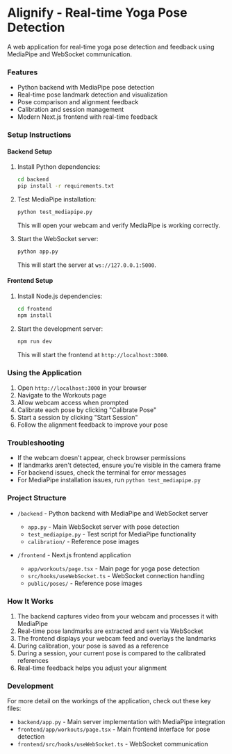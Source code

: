 # Alignify - Real-time Yoga Pose Detection

A web application for real-time yoga pose detection and feedback using MediaPipe and WebSocket communication.

### Features

- Python backend with MediaPipe pose detection
- Real-time pose landmark detection and visualization
- Pose comparison and alignment feedback
- Calibration and session management
- Modern Next.js frontend with real-time feedback

### Setup Instructions

#### Backend Setup

1. Install Python dependencies:
   ```bash
   cd backend
   pip install -r requirements.txt
   ```

2. Test MediaPipe installation:
   ```bash
   python test_mediapipe.py
   ```
   This will open your webcam and verify MediaPipe is working correctly.

3. Start the WebSocket server:
   ```bash
   python app.py
   ```
   This will start the server at `ws://127.0.0.1:5000`.

#### Frontend Setup

1. Install Node.js dependencies:
   ```bash
   cd frontend
   npm install
   ```

2. Start the development server:
   ```bash
   npm run dev
   ```
   This will start the frontend at `http://localhost:3000`.

### Using the Application

1. Open `http://localhost:3000` in your browser
2. Navigate to the Workouts page
3. Allow webcam access when prompted
4. Calibrate each pose by clicking "Calibrate Pose"
5. Start a session by clicking "Start Session"
6. Follow the alignment feedback to improve your pose

### Troubleshooting

- If the webcam doesn't appear, check browser permissions
- If landmarks aren't detected, ensure you're visible in the camera frame
- For backend issues, check the terminal for error messages
- For MediaPipe installation issues, run `python test_mediapipe.py`

### Project Structure

- `/backend` - Python backend with MediaPipe and WebSocket server
  - `app.py` - Main WebSocket server with pose detection
  - `test_mediapipe.py` - Test script for MediaPipe functionality
  - `calibration/` - Reference pose images
  
- `/frontend` - Next.js frontend application
  - `app/workouts/page.tsx` - Main page for yoga pose detection
  - `src/hooks/useWebSocket.ts` - WebSocket connection handling
  - `public/poses/` - Reference pose images

### How It Works

1. The backend captures video from your webcam and processes it with MediaPipe
2. Real-time pose landmarks are extracted and sent via WebSocket
3. The frontend displays your webcam feed and overlays the landmarks
4. During calibration, your pose is saved as a reference
5. During a session, your current pose is compared to the calibrated references
6. Real-time feedback helps you adjust your alignment

### Development

For more detail on the workings of the application, check out these key files:
- `backend/app.py` - Main server implementation with MediaPipe integration
- `frontend/app/workouts/page.tsx` - Main frontend interface for pose detection
- `frontend/src/hooks/useWebSocket.ts` - WebSocket communication 